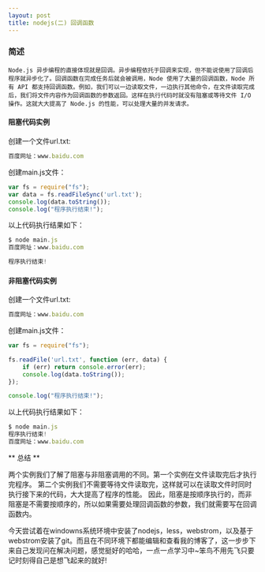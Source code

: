```yaml
---
layout: post
title: nodejs(二) 回调函数
---
```


### 简述
	Node.js 异步编程的直接体现就是回调。异步编程依托于回调来实现，但不能说使用了回调后程序就异步化了。回调函数在完成任务后就会被调用，Node 使用了大量的回调函数，Node 所有 API 都支持回调函数。例如，我们可以一边读取文件，一边执行其他命令，在文件读取完成后，我们将文件内容作为回调函数的参数返回。这样在执行代码时就没有阻塞或等待文件 I/O 操作。这就大大提高了 Node.js 的性能，可以处理大量的并发请求。

#### 阻塞代码实例

创建一个文件url.txt:

```javascript
百度网址：www.baidu.com
```

创建main.js文件：

```javascript
var fs = require("fs");
var data = fs.readFileSync('url.txt');
console.log(data.toString());
console.log("程序执行结束!");
```

以上代码执行结果如下：

```javascript
$ node main.js
百度网址：www.baidu.com

程序执行结束!
```

#### 非阻塞代码实例

创建一个文件url.txt:

```javascript
百度网址：www.baidu.com
```

创建main.js文件：

```javascript
var fs = require("fs");

fs.readFile('url.txt', function (err, data) {
    if (err) return console.error(err);
    console.log(data.toString());
});

console.log("程序执行结束!");
```

以上代码执行结果如下：

```javascript
$ node main.js
程序执行结束!
百度网址：www.baidu.com
```

** 总结 **

两个实例我们了解了阻塞与非阻塞调用的不同。第一个实例在文件读取完后才执行完程序。 第二个实例我们不需要等待文件读取完，这样就可以在读取文件时同时执行接下来的代码，大大提高了程序的性能。
因此，阻塞是按顺序执行的，而非阻塞是不需要按顺序的，所以如果需要处理回调函数的参数，我们就需要写在回调函数内。

今天尝试着在windowns系统环境中安装了nodejs，less，webstrom，以及基于webstrom安装了git。而且在不同环境下都能编辑和查看我的博客了，这一步步下来自己发现问在解决问题，感觉挺好的哈哈，一点一点学习中~笨鸟不用先飞只要记时刻得自己是想飞起来的就好!
